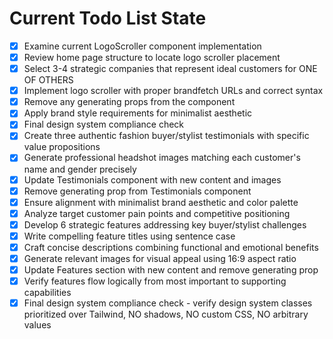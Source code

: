 <!-- DO NOT EDIT - Managed by todo_list tool -->
<!-- Updated: 2025-09-25T22:03:50.022Z -->

# Current Todo List State

- [x] Examine current LogoScroller component implementation
- [x] Review home page structure to locate logo scroller placement
- [x] Select 3-4 strategic companies that represent ideal customers for ONE OF OTHERS
- [x] Implement logo scroller with proper brandfetch URLs and correct syntax
- [x] Remove any generating props from the component
- [x] Apply brand style requirements for minimalist aesthetic
- [x] Final design system compliance check
- [x] Create three authentic fashion buyer/stylist testimonials with specific value propositions
- [x] Generate professional headshot images matching each customer's name and gender precisely
- [x] Update Testimonials component with new content and images
- [x] Remove generating prop from Testimonials component
- [x] Ensure alignment with minimalist brand aesthetic and color palette
- [x] Analyze target customer pain points and competitive positioning
- [x] Develop 6 strategic features addressing key buyer/stylist challenges
- [x] Write compelling feature titles using sentence case
- [x] Craft concise descriptions combining functional and emotional benefits
- [x] Generate relevant images for visual appeal using 16:9 aspect ratio
- [x] Update Features section with new content and remove generating prop
- [x] Verify features flow logically from most important to supporting capabilities
- [x] Final design system compliance check - verify design system classes prioritized over Tailwind, NO shadows, NO custom CSS, NO arbitrary values
